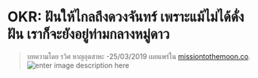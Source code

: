 
OKR: ฝันให้ไกลถึงดวงจันทร์ เพราะแม้ไม่ได้ดั่งฝัน เราก็จะยังอยู่ท่ามกลางหมู่ดาว﻿
===

>บทความโดย รวิศ หาญอุตสาหะ -25/03/2019 
>เผยแพร่ใน [missiontothemoon.co](https://missiontothemoon.co/okr-shoot-for-the-moon/).
![enter image description here](https://s3-ap-southeast-1.amazonaws.com/mission-to-the-moon/wp-content/uploads/2019/03/25103738/OKRs-Featured.jpg)
<!--stackedit_data:
eyJoaXN0b3J5IjpbODk2Mzc5MDE1XX0=
-->